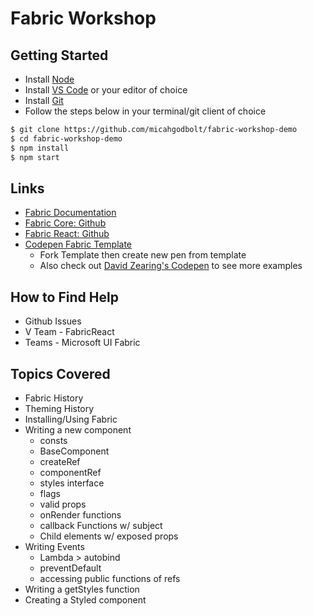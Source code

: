 # Fabric Workshop

## Getting Started

- Install [Node](https://nodejs.org/en/)
- Install [VS Code](https://code.visualstudio.com/) or your editor of choice
- Install [Git](https://git-scm.com/)
- Follow the steps below in your terminal/git client of choice

```bash
$ git clone https://github.com/micahgodbolt/fabric-workshop-demo
$ cd fabric-workshop-demo
$ npm install
$ npm start
```

## Links
- [Fabric Documentation](https://developer.microsoft.com/en-us/fabric)
- [Fabric Core: Github](https://github.com/OfficeDev/office-ui-fabric-core)
- [Fabric React: Github](https://github.com/OfficeDev/office-ui-fabric-react)
- [Codepen Fabric Template](https://codepen.io/FabricReact/pen/NvBvWx?editors=1010)
  - Fork Template then create new pen from template
  - Also check out [David Zearing's Codepen](https://codepen.io/dzearing/pens/popular/?grid_type=list#) to see more examples

## How to Find Help

- Github Issues
- V Team - FabricReact
- Teams - Microsoft UI Fabric

## Topics Covered

- Fabric History
- Theming History
- Installing/Using Fabric
- Writing a new component 
  - consts
  - BaseComponent 
  - createRef
  - componentRef
  - styles interface
  - flags
  - valid props
  - onRender functions
  - callback Functions w/ subject
  - Child elements w/ exposed props
- Writing Events 
  - Lambda > autobind
  - preventDefault
  - accessing public functions of refs
- Writing a getStyles function
- Creating a Styled component
